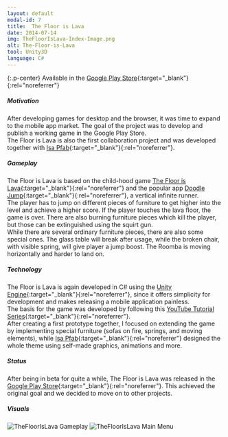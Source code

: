 ```yaml
---
layout: default
modal-id: 7
title:  The Floor is Lava
date: 2014-07-14
img: TheFloorIsLava-Index-Image.png
alt: The-Floor-is-Lava
tool: Unity3D
language: C#
---
```


{:.p-center}
Available in the [Google Play Store][google-play-store]{:target="_blank"}{:rel="noreferrer"}

##### Motivation

After developing games for desktop and the browser, it was time to expand to the mobile app market. The goal of the project was to develop and publish a working game in the Google Play Store.  
The Floor is Lava is also the first collaboration project and was developed together with [Isa Pfab][isa-pfab]{:target="_blank"}{:rel="noreferrer"}. 

##### Gameplay

The Floor is Lava is based on the child-hood game [The Floor is Lava][wikipedia-hot-lava]{:target="_blank"}{:rel="noreferrer"} and the popular app [Doodle Jump][doodle-jump]{:target="_blank"}{:rel="noreferrer"}, a vertical infinite runner.  
The player has to jump on different pieces of furniture to get higher into the level and achieve a higher score. If the player touches the lava floor, the game is over. There are also burning furniture pieces which kill the player, but those can be extinguished using the squirt gun.  
While there are several ordinary furniture pieces, there are also some special ones. The glass table will break after usage, while the broken chair, with visible spring, will give player a jump boost. The Roomba is moving horizontally and harder to land on.  

##### Technology

The Floor is Lava is again developed in C# using the [Unity Engine][unity-3d]{:target="_blank"}{:rel="noreferrer"}, since it offers simplicity for development and makes releasing a mobile application painless.  
The basis for the game was developed by following this [YouTube Tutorial Series][youtube-tutorial]{:target="_blank"}{:rel="noreferrer"}.  
After creating a first prototype together, I focused on extending the game by implementing special furniture (sofas on fire, springs, and moving elements), while [Isa Pfab][isa-pfab]{:target="_blank"}{:rel="noreferrer"} designed the whole theme using self-made graphics, animations and more. 

##### Status

After being in beta for quite a while, The Floor is Lava was released in the [Google Play Store][google-play-store]{:target="_blank"}{:rel="noreferrer"}. This achieved the original goal and we decided to move on to other projects.

##### Visuals

<img src="{{ site.baseurl }}/assets/images/the_floor_is_lava/Ingame.png" class="img-responsive img-centered" alt="TheFloorIsLava Gameplay">
<img src="{{ site.baseurl }}/assets/images/the_floor_is_lava/MainMenu.png" class="img-responsive img-centered" alt="TheFloorIsLava Main Menu">

[google-play-store]: https://play.google.com/store/apps/details?id=com.GracesGames.TheFloorIsLava
[isa-pfab]: http://isa-pfab.com/
[wikipedia-hot-lava]: https://en.wikipedia.org/wiki/Hot_lava_(game)
[doodle-jump]: https://play.google.com/store/apps/details?id=com.lima.doodlejump
[unity-3d]: https://unity3d.com/unity
[youtube-tutorial]: https://www.youtube.com/playlist?list=PLWeGoBm1YHVgyJ9MUqdrVF52k4f59gPlt
[kenney]: https://kenney.nl/
